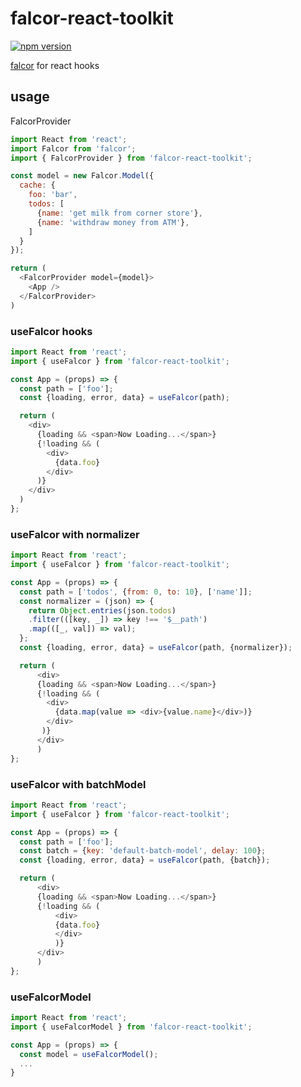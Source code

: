# falcor-react-toolkit

[![npm version](https://badge.fury.io/js/falcor-react-toolkit.svg)](https://badge.fury.io/js/falcor-react-toolkit)

[falcor](https://www.npmjs.com/package/falcor) for react hooks

## usage

FalcorProvider

```javascript
import React from 'react';
import Falcor from 'falcor';
import { FalcorProvider } from 'falcor-react-toolkit';

const model = new Falcor.Model({
  cache: {
    foo: 'bar',
    todos: [
      {name: 'get milk from corner store'},
      {name: 'withdraw money from ATM'},
    ]
  }
});

return (
  <FalcorProvider model={model}>
    <App />
  </FalcorProvider>
)
```

### useFalcor hooks

```javascript
import React from 'react';
import { useFalcor } from 'falcor-react-toolkit';

const App = (props) => {
  const path = ['foo'];
  const {loading, error, data} = useFalcor(path);

  return (
    <div>
      {loading && <span>Now Loading...</span>}
      {!loading && (
        <div>
          {data.foo}
        </div>
      )}
    </div>
  )
};
```

### useFalcor with normalizer

```javascript
import React from 'react';
import { useFalcor } from 'falcor-react-toolkit';

const App = (props) => {
  const path = ['todos', {from: 0, to: 10}, ['name']];
  const normalizer = (json) => {
    return Object.entries(json.todos)
    .filter(([key, _]) => key !== '$__path')
    .map(([_, val]) => val);
  };
  const {loading, error, data} = useFalcor(path, {normalizer});

  return (
      <div>
      {loading && <span>Now Loading...</span>}
      {!loading && (
        <div>
          {data.map(value => <div>{value.name}</div>)}
        </div>
       )}
      </div>
      )
};
```

### useFalcor with batchModel

```javascript
import React from 'react';
import { useFalcor } from 'falcor-react-toolkit';

const App = (props) => {
  const path = ['foo'];
  const batch = {key: 'default-batch-model', delay: 100};
  const {loading, error, data} = useFalcor(path, {batch});

  return (
      <div>
      {loading && <span>Now Loading...</span>}
      {!loading && (
          <div>
          {data.foo}
          </div>
          )}
      </div>
      )
};
```

### useFalcorModel

```javascript
import React from 'react';
import { useFalcorModel } from 'falcor-react-toolkit';

const App = (props) => {
  const model = useFalcorModel();
  ...
}
```

